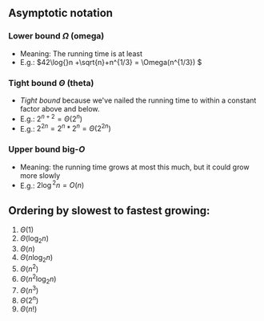 ## Asymptotic notation
### Lower bound $\Omega$ (omega)
- Meaning: The running time is at least
- E.g.: $42\log{}n +\sqrt{n}+n^{1/3} = \Omega(n^{1/3}) $

### Tight bound $\Theta$ (theta)

- *Tight bound* because we've nailed the running time to within a constant factor above and below.
- E.g.: $2^{n+2} = \Theta(2^n)$ 
- E.g.: $2^{2n}=2^n*2^n= \Theta(2^{2n})$

### Upper bound big-$O$ 

- Meaning: the running time grows at most this much, but it could grow more slowly
- E.g.: $2\log{}^2n = O(n)$

## Ordering by slowest to fastest growing:

1. $\Theta(1)$
2. $\Theta(\log_2 n)$
3. $\Theta(n)$
4. $\Theta(n \log_2 n)$
5. $\Theta(n^2)$
6. $\Theta(n^2 \log_2 n)$
7. $\Theta(n^3)$
8. $\Theta(2^n)$
9. $\Theta(n!)$

